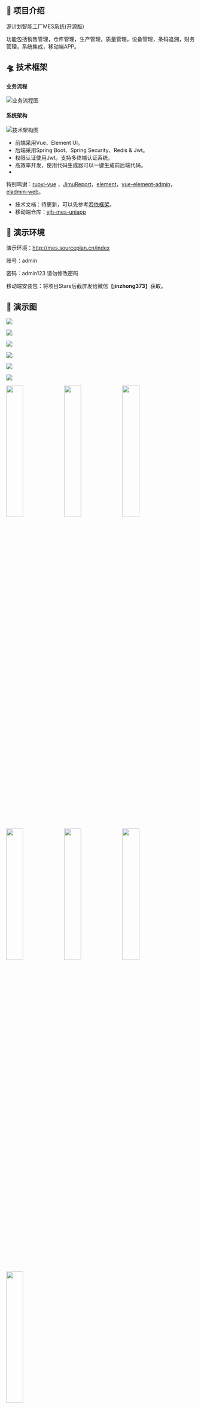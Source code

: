 ## 🍔 项目介绍

源计划智能工厂MES系统(开源版)

功能包括销售管理，仓库管理，生产管理，质量管理，设备管理，条码追溯，财务管理，系统集成，移动端APP。

## 🛸 技术框架

#### 业务流程

![业务流程图](./doc/screenshot/MESlct.png)

#### 系统架构

![技术架构图](./doc/screenshot/MESjsjg.png)

* 前端采用Vue、Element UI。
* 后端采用Spring Boot、Spring Security、Redis & Jwt。
* 权限认证使用Jwt，支持多终端认证系统。
* 高效率开发，使用代码生成器可以一键生成前后端代码。
*

特别鸣谢：[ruoyi-vue](https://gitee.com/y_project/RuoYi-Vue) ，[JimuReport](https://github.com/jeecgboot/JimuReport)，[element](https://gitee.com/link?target=https%3A%2F%2Fgithub.com%2FElemeFE%2Felement)，[vue-element-admin](https://gitee.com/link?target=https%3A%2F%2Fgithub.com%2FPanJiaChen%2Fvue-element-admin)，[eladmin-web](https://gitee.com/link?target=https%3A%2F%2Fgithub.com%2Felunez%2Feladmin-web)。

* 技术文档：待更新，可以先参考[若依框架](http://doc.ruoyi.vip/ruoyi-vue/)。
* 移动端仓库：[yjh-mes-uniapp](https://gitee.com/Jintiago/yjh-mes-uniapp)

## 🎑 演示环境

演示环境：http://mes.sourceplan.cn/index

账号：admin

密码：admin123 请勿修改密码

移动端安装包：将项目Stars后截屏发给微信【**jinzhong373**】获取。

## 🎯 演示图

![](./doc/screenshot/index.png)

![](./doc/screenshot/oee.png)

![](./doc/screenshot/shengchan.png)

![](./doc/screenshot/SNzhuisu.png)

![](./doc/screenshot/shejiqi.png)

![](./doc/screenshot/jicheng.png)

<img src="./doc/screenshot/ydIndex.jpg" width="30%">     <img src="./doc/screenshot/yidongwork.jpg" width="30%">     <img src="./doc/screenshot/ydgongdan.jpg" width="30%">  

<img src="./doc/screenshot/ydbaogong.jpg" width="30%">     <img src="./doc/screenshot/ydlingliao.jpg" width="30%">     <img src="./doc/screenshot/ydweixiu.jpg" width="30%">  

<img src="./doc/screenshot/ydzhijian.jpg" width="30%"> 

## 🤝 商业服务

提供商业服务：
部署安装；软件实施；二次开发；

可以微信联系【**jinzhong373**】。

